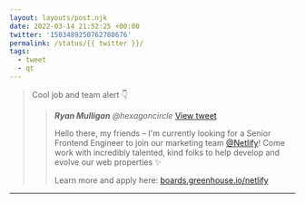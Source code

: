 ```yaml
---
layout: layouts/post.njk
date: 2022-03-14 21:52:25 +00:00
twitter: '1503489250762780676'
permalink: /status/{{ twitter }}/
tags: 
  - tweet
  - qt
---
```


> Cool job and team alert 👇
> 
> > <cite>**Ryan Mulligan** @hexagoncircle</cite> [View tweet](https://twitter.com/hexagoncircle/status/1503477725050273792)
> > 
> > Hello there, my friends – I'm currently looking for a Senior Frontend Engineer to join our marketing team [@Netlify](https://twitter.com/Netlify)! Come work with incredibly talented, kind folks to help develop and evolve our web properties ✨
> > 
> > Learn more and apply here: [boards.greenhouse.io/netlify](https://boards.greenhouse.io/netlify)

---
